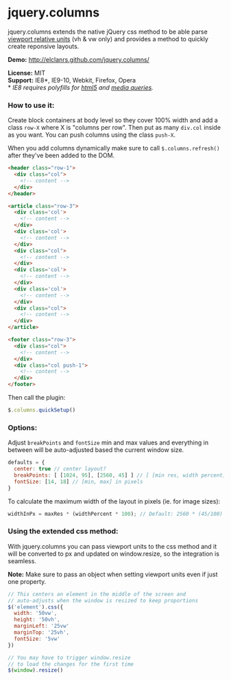 # jquery.columns

jquery.columns extends the native jQuery css method to be able parse [viewport relative units](http://www.w3.org/TR/css3-values/#viewport-relative-lengths
) (vh & vw only) and provides a method to quickly create reponsive layouts.

**Demo:** http://elclanrs.github.com/jquery.columns/

**License:** MIT  
**Support:** IE8\*, IE9-10, Webkit, Firefox, Opera  
\* _IE8 requires polyfills for [html5](http://code.google.com/p/html5shiv/) and [media queries](https://github.com/scottjehl/Respond)._

### How to use it:

Create block containers at body level so they cover 100% width and add a class `row-X` where X is "columns per row". Then put as many `div.col` inside as you want. You can push columns using the class `push-X`.

When you add columns dynamically make sure to call `$.columns.refresh()` after they've been added to the DOM.

```html
<header class="row-1">
  <div class="col">
    <!-- content -->
  </div>
</header>

<article class="row-3">
  <div class='col'> 
    <!-- content -->
  </div>
  <div class='col'>
    <!-- content -->
  </div>
  <div class="col">
    <!-- content -->
  </div>
  <div class='col'> 
    <!-- content -->
  </div>
  <div class='col'>
    <!-- content -->
  </div>
  <div class="col">
    <!-- content -->
  </div>
</article>

<footer class="row-3">
  <div class="col">
    <!-- content -->  
  </div>
  <div class="col push-1">
    <!-- content -->  
  </div>
</footer>
```

Then call the plugin:
```javascript
$.columns.quickSetup()
```

### Options:

Adjust `breakPoints` and `fontSize` min and max values and everything in between will be auto-adjusted based the current window size. 
```javascript
defaults = {
  center: true // center layout?
  breakPoints: [ [1024, 95], [2560, 45] ] // [ [min res, width percent], [max res, width percent] ]
  fontSize: [14, 18] // [min, max] in pixels
}
```
To calculate the maximum width of the layout in pixels (ie. for image sizes): 
```javascript
widthInPx = maxRes * (widthPercent * 100); // Default: 2560 * (45/100) = 1152px
```

### Using the extended css method:

With jquery.columns you can pass viewport units to the css method and it will be converted to px and updated on window.resize, so the integration is seamless.

**Note:** Make sure to pass an object when setting viewport units even if just one property.

```javascript
// This centers an element in the middle of the screen and
// auto-adjusts when the window is resized to keep proportions
$('element').css({
  width: '50vw',
  height: '50vh',
  marginLeft: '25vw'
  marginTop: '25vh',
  fontSize: '5vw'
})

// You may have to trigger window.resize 
// to load the changes for the first time
$(window).resize()
```


